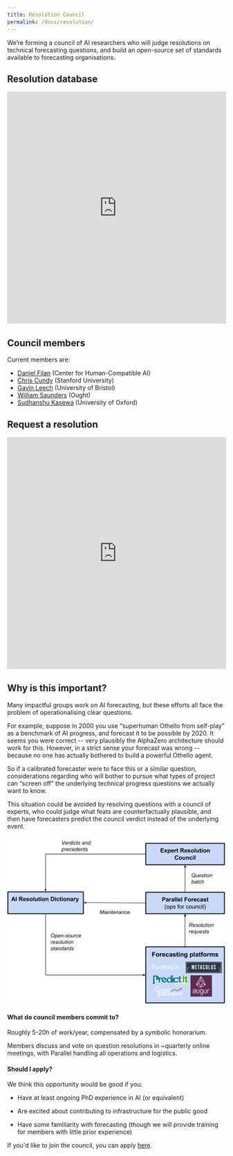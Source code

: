 ```yaml
---
title: Resolution Council
permalink: /docs/resolution/
---
```


We’re forming a council of AI researchers who will judge resolutions on technical forecasting questions, and build an open-source set of standards available to forecasting organisations.

## Resolution database

<iframe class="airtable-embed" src="https://airtable.com/embed/shrn2NW1i9xIIlqsm?backgroundColor=purple&layout=card&viewControls=on" frameborder="0" onmousewheel="" width="100%" height="533" style="background: transparent; border: 1px solid #ccc;"></iframe>

## Council members

Current members are:

* [Daniel Filan](http://danielfilan.com/) (Center for Human-Compatible AI)
* [Chris Cundy](http://cundy.me/) (Stanford University)
* [Gavin Leech](https://www.gleech.org/about/) (University of Bristol)
* [William Saunders](https://ought.org/team) (Ought)
* [Sudhanshu Kasewa](https://ori.ox.ac.uk/ori-people/sudhanshu-kasewa/) (University of Oxford)


## Request a resolution

<iframe class="airtable-embed" src="https://airtable.com/embed/shrcTu1CICNhnTRRa?backgroundColor=purple" frameborder="0" onmousewheel="" width="100%" height="533" style="background: transparent; border: 1px solid #ccc;"></iframe>

## Why is this important?

Many impactful groups work on AI forecasting, but these efforts all face the problem of operationalising clear questions.

For example, suppose in 2000 you use “superhuman Othello from self-play” as a benchmark of AI progress, and forecast it to be possible by 2020. It seems you were correct -- very plausibly the AlphaZero architecture should work for this. However, in a strict sense your forecast was wrong -- because no one has actually bothered to build a powerful Othello agent.

So if a calibrated forecaster were to face this or a similar question, considerations regarding who will bother to pursue what types of project can “screen off” the underlying technical progress questions we actually want to know.

This situation could be avoided by resolving questions with a council of experts, who could judge what feats are counterfactually plausible, and then have forecasters predict the council verdict instead of the underlying event.

![resolution-diagram](/img/resolutionoracle.png)

#### What do council members commit to?

Roughly 5-20h of work/year, compensated by a symbolic honorarium.

Members discuss and vote on question resolutions in ~quarterly online meetings, with Parallel handling all operations and logistics.

#### Should I apply?

We think this opportunity would be good if you:

- Have at least ongoing PhD experience in AI (or equivalent)

- Are excited about contributing to infrastructure for the public good

- Have some familiarity with forecasting (though we will provide training for members with little prior experience)

If you'd like to join the council, you can apply [here](https://docs.google.com/forms/d/e/1FAIpQLSfuF7ONVcs5TkeNQqKReehFaG0_ObiCvhGyJ5nRaihtob5qEQ/viewform).
